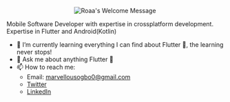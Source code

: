 <p align="center">
		<img alt="Roaa's Welcome Message"
			 src="https://readme-typing-svg.herokuapp.com?size=30&background=45E5FF00&center=true&vCenter=true&lines=%F0%9F%91%8B%F0%9F%8F%BC+Hi+there!+I'm+Marvel">
  <br />
</p>

Mobile Software Developer with expertise in crossplatform development. Expertise in Flutter and Android(Kotlin)

- 🌱 I’m currently learning everything I can find about Flutter 💙, the learning never stops!
- 💬 Ask me about anything Flutter 💙
- 📫 How to reach me:
  - Email: marvellousogbo0@gmail.com
  - [Twitter](https://x.com/bluemarvel001)
  - [LinkedIn](https://www.linkedin.com/in/ogbo-marvellous/)
